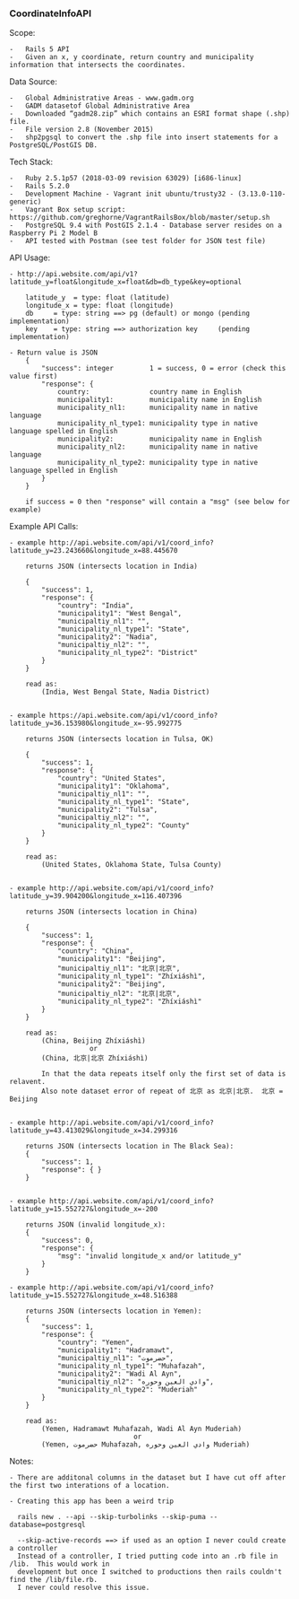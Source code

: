 ### CoordinateInfoAPI

Scope:

	-	Rails 5 API
	-	Given an x, y coordinate, return country and municipality information that intersects the coordinates.


Data Source:

	-	Global Administrative Areas - www.gadm.org
	-	GADM datasetof Global Administrative Area
	-	Downloaded “gadm28.zip” which contains an ESRI format shape (.shp) file.
	-	File version 2.8 (November 2015)
	-	shp2pgsql to convert the .shp file into insert statements for a PostgreSQL/PostGIS DB.


Tech Stack:

	-	Ruby 2.5.1p57 (2018-03-09 revision 63029) [i686-linux]
	-	Rails 5.2.0
	-	Development Machine - Vagrant init ubuntu/trusty32 - (3.13.0-110-generic)
	-	Vagrant Box setup script: https://github.com/greghorne/VagrantRailsBox/blob/master/setup.sh
	-	PostgreSQL 9.4 with PostGIS 2.1.4 - Database server resides on a Raspberry Pi 2 Model B
    -   API tested with Postman (see test folder for JSON test file)
    

API Usage:

    - http://api.website.com/api/v1?latitude_y=float&longitude_x=float&db=db_type&key=optional

        latitude_y  = type: float (latitude)
        longitude_x = type: float (longitude)
        db     = type: string ==> pg (default) or mongo (pending implementation)
        key    = type: string ==> authorization key     (pending implementation)

    - Return value is JSON
        {
            "success": integer         1 = success, 0 = error (check this value first)
            "response": {
                country:               country name in English
                municipality1:         municipality name in English
                municipality_nl1:      municipality name in native language
                municipality_nl_type1: municipality type in native language spelled in English
                municipality2:         municipality name in English
                municipality_nl2:      municipality name in native language
                municipality_nl_type2: municipality type in native language spelled in English
            }
        }

        if success = 0 then "response" will contain a "msg" (see below for example)

Example API Calls:

    - example http://api.website.com/api/v1/coord_info?latitude_y=23.243660&longitude_x=88.445670

        returns JSON (intersects location in India)

        {
            "success": 1,
            "response": {
                "country": "India",
                "municipality1": "West Bengal",
                "municipaltiy_nl1": "",
                "municipality_nl_type1": "State",
                "municipality2": "Nadia",
                "municipaltiy_nl2": "",
                "municipality_nl_type2": "District"
            }
        }

        read as:
            (India, West Bengal State, Nadia District)


    - example https://api.website.com/api/v1/coord_info?latitude_y=36.153980&longitude_x=-95.992775

        returns JSON (intersects location in Tulsa, OK)

        {
            "success": 1,
            "response": {
                "country": "United States",
                "municipality1": "Oklahoma",
                "municipaltiy_nl1": "",
                "municipality_nl_type1": "State",
                "municipality2": "Tulsa",
                "municipaltiy_nl2": "",
                "municipality_nl_type2": "County"
            }
        }

        read as:
            (United States, Oklahoma State, Tulsa County)


    - example http://api.website.com/api/v1/coord_info?latitude_y=39.904200&longitude_x=116.407396

        returns JSON (intersects location in China)

        {
            "success": 1,
            "response": {
                "country": "China",
                "municipality1": "Beijing",
                "municipaltiy_nl1": "北京|北京",
                "municipality_nl_type1": "Zhíxiáshì",
                "municipality2": "Beijing",
                "municipaltiy_nl2": "北京|北京",
                "municipality_nl_type2": "Zhíxiáshì"
            }
        }

        read as:
            (China, Beijing Zhíxiáshì)
                        or
            (China, 北京|北京 Zhíxiáshì)

            In that the data repeats itself only the first set of data is relavent.
            Also note dataset error of repeat of 北京 as 北京|北京.  北京 = Beijing


    - example http://api.website.com/api/v1/coord_info?latitude_y=43.413029&longitude_x=34.299316

        returns JSON (intersects location in The Black Sea):
        {
            "success": 1,
            "response": { }
        }


    - example http://api.website.com/api/v1/coord_info?latitude_y=15.552727&longitude_x=-200

        returns JSON (invalid longitude_x):
        {
            "success": 0,
            "response": {
                "msg": "invalid longitude_x and/or latitude_y"
            }
        }

    - example http://api.website.com/api/v1/coord_info?latitude_y=15.552727&longitude_x=48.516388

        returns JSON (intersects location in Yemen): 
        {
            "success": 1,
            "response": {
                "country": "Yemen",
                "municipality1": "Hadramawt",
                "municipaltiy_nl1": "حضرموت",
                "municipality_nl_type1": "Muhafazah",
                "municipality2": "Wadi Al Ayn",
                "municipaltiy_nl2": "وادي العين وحوره",
                "municipality_nl_type2": "Muderiah"
            }
        }

        read as:
            (Yemen, Hadramawt Muhafazah, Wadi Al Ayn Muderiah) 
                                   or
            (Yemen, حضرموت Muhafazah, وادي العين وحوره Muderiah)


Notes:

    - There are additonal columns in the dataset but I have cut off after the first two interations of a location.

    - Creating this app has been a weird trip
      
      rails new . --api --skip-turbolinks --skip-puma --database=postgresql

      --skip-active-records ==> if used as an option I never could create a controller 
      Instead of a controller, I tried putting code into an .rb file in /lib.  This would work in
      development but once I switched to productions then rails couldn't find the /lib/file.rb.
      I never could resolve this issue.
      
      
